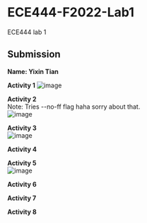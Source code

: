 # ECE444-F2022-Lab1
ECE444 lab 1

## Submission
**Name: Yixin Tian**

**Activity 1**
![image](https://user-images.githubusercontent.com/56566212/190656027-cb3cf872-f6c7-4a44-9c45-630f96dbee88.png)

**Activity 2**  
Note: Tries --no-ff flag haha sorry about that.  
![image](https://user-images.githubusercontent.com/56566212/190658053-e942435f-0c0c-48b8-8fa0-c0436857ccc9.png)

**Activity 3**  
![image](https://user-images.githubusercontent.com/56566212/190659869-ae139ddc-5d98-451e-816d-54845a5d7fc0.png)


**Activity 4**

**Activity 5**  
![image](https://user-images.githubusercontent.com/56566212/190663422-56f31af1-5360-460d-8ac6-06cf8ac2acce.png)

**Activity 6**

**Activity 7**

**Activity 8**
